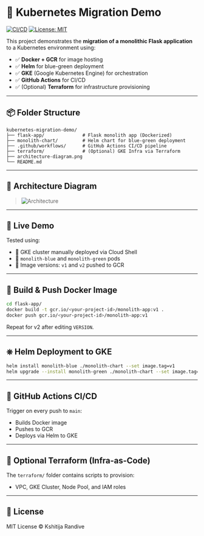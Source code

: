 
# 🚀 Kubernetes Migration Demo

[![CI/CD](https://github.com/<your-username>/kubernetes-migration-demo/actions/workflows/deploy.yml/badge.svg)](https://github.com/<your-username>/kubernetes-migration-demo/actions)
[![License: MIT](https://img.shields.io/badge/License-MIT-blue.svg)](LICENSE)

This project demonstrates the **migration of a monolithic Flask application** to a Kubernetes environment using:

- ✅ **Docker + GCR** for image hosting  
- ✅ **Helm** for blue-green deployment  
- ✅ **GKE** (Google Kubernetes Engine) for orchestration  
- ✅ **GitHub Actions** for CI/CD  
- ✅ (Optional) **Terraform** for infrastructure provisioning

---

## 📦 Folder Structure

```
kubernetes-migration-demo/
├── flask-app/              # Flask monolith app (Dockerized)
├── monolith-chart/         # Helm chart for blue-green deployment
├── .github/workflows/      # GitHub Actions CI/CD pipeline
├── terraform/              # (Optional) GKE Infra via Terraform
├── architecture-diagram.png
└── README.md
```

---

## 📸 Architecture Diagram

> ![Architecture](architecture-diagram.png)

---

## 🚀 Live Demo

Tested using:

- 🔹 GKE cluster manually deployed via Cloud Shell
- 🔹 `monolith-blue` and `monolith-green` pods
- 🔹 Image versions: `v1` and `v2` pushed to GCR

---

## 🐳 Build & Push Docker Image

```bash
cd flask-app/
docker build -t gcr.io/<your-project-id>/monolith-app:v1 .
docker push gcr.io/<your-project-id>/monolith-app:v1
```

Repeat for v2 after editing `VERSION`.

---

## ⎈ Helm Deployment to GKE

```bash
helm install monolith-blue ./monolith-chart --set image.tag=v1
helm upgrade --install monolith-green ./monolith-chart --set image.tag=v2 --set replicaCount=3
```

---

## 🤖 GitHub Actions CI/CD

Trigger on every push to `main`:
- Builds Docker image
- Pushes to GCR
- Deploys via Helm to GKE

---

## 🌱 Optional Terraform (Infra-as-Code)

The `terraform/` folder contains scripts to provision:
- VPC, GKE Cluster, Node Pool, and IAM roles

---

## 📄 License

MIT License © Kshitija Randive
